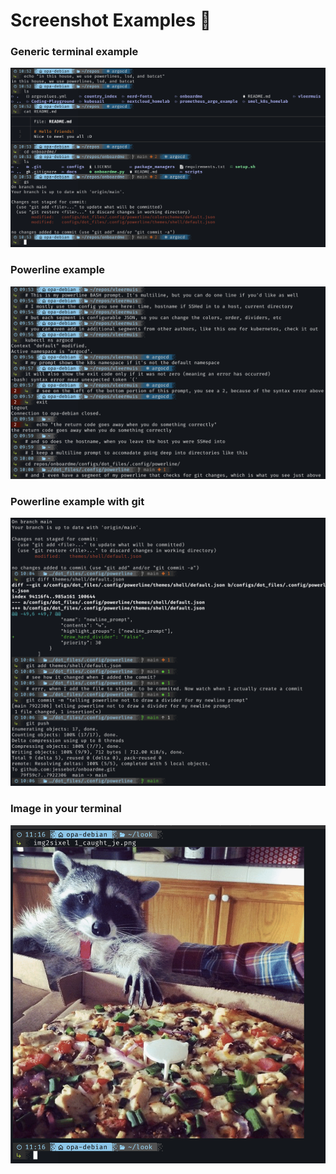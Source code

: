 # Screenshot Examples :blue_heart:

### Generic terminal example
<img src='./terminal_screenshot.png' width='800'>

### Powerline example
<img src='./ssh_powerline_example.png' width='800'>

### Powerline example with git
<img src='./git_powerline_example.png' width='800'>

### Image in your terminal
<img src='./image_in_terminal.png' width='800'>
